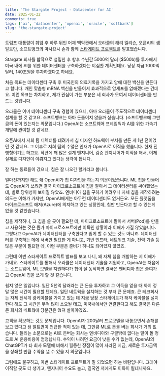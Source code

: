 ```yaml
---
title: 'The Stargate Project - Datacenter for AI'
date: 2025-01-22
comments: true
tags: ['ai', 'datacenter', 'openai', 'oracle', 'softbank']
slug: 'the-stargate-project'
---
```


트럼프 대통령이 취임 후 하루 뒤인 어제 백악관에서 오라클의 래리 엘리슨, 오픈AI의
샘 알트만, 소프트뱅크의 마사요시 손과 함께 [스타게이트
프로젝트][stargate-project]를 발표했습니다.

[stargate-project]: https://openai.com/index/announcing-the-stargate-project/

<!-- more -->

Stargate 회사를 합작으로 설립한 후 향후 수년간 5000억 달러 ($500b)를 투자해서
미국 내에 AI를 위한 데이터센터를 구축하겠다는 야심찬 계획인데요. 당장 지금
1000억 달러, 140조원을 투자하겠다고 하네요.

처음 목표는 데이터센터 구축 후 미국인의 의료기록을 가지고 암에 대한 백신을
만든다고 합니다. 개인 맞춤형 mRNA 백신을 만들어서 효과적으로 암세포를 없애겠다는
건데요. 이런 목표는 차치하고, 제가 관심이 가는 부분은 세 회사가 모여서
데이터센터를 만드는 것입니다.

오라클은 이미 데이터센터 구축 경험이 있으니, 아마 오라클이 주도적으로 데이터센터
설계를 할 것 같고요. 소프트뱅크는 아마 돈줄이지 않을까 싶습니다. (소프트뱅크에
그만큼의 돈이 있는지는 의문입니다.) OpenAI는 소프트웨어 프레임웍과 AI를 위한
가속기 개발에 관여할 것 같네요.

오픈AI에서 저희 팀 디렉터를 데려가서 칩 디자인 하드웨어 부서를 만든 게 1년
전이었던 것 같네요. 그 이후로 저희 팀의 수많은 인재가 OpenAI로 이직을 했습니다.
현재 진행형이기도 하고요. 작년에 꽤 많은 설계 엔지니어, 검증 엔지니어가 이직을
해서, 이제 실제로 디자인이 이뤄지고 있다는 생각이 듭니다.

잘 하는 동료들이 갔으니, 칩은 잘 나오긴 할거라고 봅니다.

얼마전까지만 해도 왜 OpenAI가 칩 디자인을 하는지 의문이었습니다. ML 칩을
만들어도 OpenAI가 쓰려면 결국 마이크로소프트에 칩을 팔아서 그 데이터센터를
써야했었는데, 별로 당위성이 보이질 않았죠. 엔비디아 칩을 구하기 어려우니 자체
칩을 제작하려는 의도는 이해가 가지만, OpenAI에게는 아무런 데이터센터도 없거든요.
모든 플랫폼을 마이크로소프트 애저(Azure)에 의지하고 있는 상황인데, 칩만 만든다고
할 수 있는게 없을 것 같았습니다.

칩을 제작하니, 그 칩을 쓸 곳이 필요한 데, 마이크로소프트에 팔아서 서버(Pod)를
만들고 사용하는 것은 뭔가 마이크로소프트에만 이득인 상황이라 이해가 가질
않았습니다. 그렇다고 OpenAI가 데이터센터를 구축한다고 쉽게 할 수 있는 것도
아니죠. 데이터센터를 구축하는 데에 서버만 필요한 게 아니고, 기반 인프라,
네트워크 기술, 전력 기술 등 많은 부분이 필요한 데, 이런 부분은 준비가 하나도
되어있지 않았죠.

그런데 이번 스타게이트 프로젝트 발표를 보고 나니, 왜 자체 칩을 개발하는 지
이해가 가네요. 스타게이트를 통해서 오라클은 데이터센터 기술을 지원하고, OpenAI는
처음에는 소프트웨어, ML 모델을 지원하다가 칩이 잘 동작하면 결국은 엔비디아 칩은
줄여가고 OpenAI 칩을 쓰게 할 것 같습니다.

쉽지 않은 일입니다. 일단 5천억 달러라는 큰 돈을 투자하고 그 이득을 얻을 때 까지
정말 많은 시간이 필요할 텐데요. 일단 네트웍을 설치하는 것 부터 큰 문제죠. 큰
테크회사는 자체 전세계 광케이블을 가지고 있는 데 지금 당장 스타게이트가 해저
케이블을 설치한다 해도 그 시간은 무척 많이 소요될 테고, 미국내에서만 연결한다고
해도 결국은 다른 큰 회사의 네트웍에 당분간은 얹혀 살아야겠죠.

고객을 확보하는 것도 문제입니다. OpenAI가 200달러 프로모델을 내놓으면서 손해를
보고 있다고 샘 알트먼이 언급한 적이 있는 데, 그만큼 ML로 돈을 버는 회사가 거의
없습니다. 들리는 소문으로는 AI로 돈버는 회사는 엔비디아와 구글밖에 없다는 말이
돌 정도로 AI 운용비용이 엄청납니다. 수익이 나려면 요금이 낮을 수가 없는데,
OpenAI의 ChatGPT가 타 회사 모델에 비해서 월등한 장점이 많이 사라진 지금, 새로운
투자금액을 상쇄할 만큼 수익을 낼 수 있을 지 의문입니다.

그럼에도 불구하고, 이번 스타게이트 프로젝트가 잘 되었으면 하는 바람입니다.
그래야 이직할 곳도 더 생기고, 엔지니어 수요도 늘고, 결국엔 저에게도 이득이
될테니까요.
